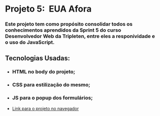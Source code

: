 # Projeto 5:  EUA Afora

### Este projeto tem como propósito consolidar todos os conhecimentos aprendidos da Sprint 5 do curso Desenvolvedor Web da Tripleten, entre eles a responividade e o uso do JavaScript.

## Tecnologias Usadas:

- ### HTML no body do projeto;

- ### CSS para estilização do mesmo;

- ### JS para o popup dos formulários;

* [Link para o projeto no navegador](https://rueverel.github.io/web_project_4_ptbr/)

